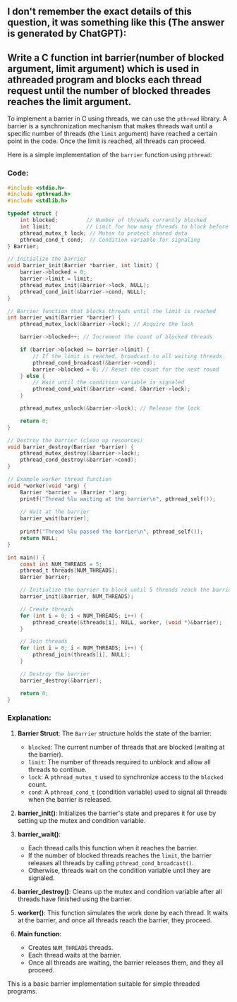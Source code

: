 ## I don't remember the exact details of this question, it was something like this (The answer is generated by ChatGPT):
## Write a C function int barrier(number of blocked argument, limit argument) which is used in athreaded program and blocks each thread request until the number of blocked threades reaches the limit argument.


To implement a barrier in C using threads, we can use the `pthread` library. A barrier is a synchronization mechanism that makes threads wait until a specific number of threads (the `limit` argument) have reached a certain point in the code. Once the limit is reached, all threads can proceed.

Here is a simple implementation of the `barrier` function using `pthread`:

### Code:

```c
#include <stdio.h>
#include <pthread.h>
#include <stdlib.h>

typedef struct {
    int blocked;         // Number of threads currently blocked
    int limit;           // Limit for how many threads to block before releasing
    pthread_mutex_t lock; // Mutex to protect shared data
    pthread_cond_t cond;  // Condition variable for signaling
} Barrier;

// Initialize the barrier
void barrier_init(Barrier *barrier, int limit) {
    barrier->blocked = 0;
    barrier->limit = limit;
    pthread_mutex_init(&barrier->lock, NULL);
    pthread_cond_init(&barrier->cond, NULL);
}

// Barrier function that blocks threads until the limit is reached
int barrier_wait(Barrier *barrier) {
    pthread_mutex_lock(&barrier->lock); // Acquire the lock

    barrier->blocked++; // Increment the count of blocked threads

    if (barrier->blocked >= barrier->limit) {
        // If the limit is reached, broadcast to all waiting threads
        pthread_cond_broadcast(&barrier->cond);
        barrier->blocked = 0; // Reset the count for the next round
    } else {
        // Wait until the condition variable is signaled
        pthread_cond_wait(&barrier->cond, &barrier->lock);
    }

    pthread_mutex_unlock(&barrier->lock); // Release the lock

    return 0;
}

// Destroy the barrier (clean up resources)
void barrier_destroy(Barrier *barrier) {
    pthread_mutex_destroy(&barrier->lock);
    pthread_cond_destroy(&barrier->cond);
}

// Example worker thread function
void *worker(void *arg) {
    Barrier *barrier = (Barrier *)arg;
    printf("Thread %lu waiting at the barrier\n", pthread_self());
    
    // Wait at the barrier
    barrier_wait(barrier);
    
    printf("Thread %lu passed the barrier\n", pthread_self());
    return NULL;
}

int main() {
    const int NUM_THREADS = 5;
    pthread_t threads[NUM_THREADS];
    Barrier barrier;

    // Initialize the barrier to block until 5 threads reach the barrier
    barrier_init(&barrier, NUM_THREADS);

    // Create threads
    for (int i = 0; i < NUM_THREADS; i++) {
        pthread_create(&threads[i], NULL, worker, (void *)&barrier);
    }

    // Join threads
    for (int i = 0; i < NUM_THREADS; i++) {
        pthread_join(threads[i], NULL);
    }

    // Destroy the barrier
    barrier_destroy(&barrier);

    return 0;
}
```

### Explanation:

1. **Barrier Struct**: The `Barrier` structure holds the state of the barrier:
   - `blocked`: The current number of threads that are blocked (waiting at the barrier).
   - `limit`: The number of threads required to unblock and allow all threads to continue.
   - `lock`: A `pthread_mutex_t` used to synchronize access to the `blocked` count.
   - `cond`: A `pthread_cond_t` (condition variable) used to signal all threads when the barrier is released.

2. **barrier_init()**: Initializes the barrier's state and prepares it for use by setting up the mutex and condition variable.

3. **barrier_wait()**: 
   - Each thread calls this function when it reaches the barrier.
   - If the number of blocked threads reaches the `limit`, the barrier releases all threads by calling `pthread_cond_broadcast()`.
   - Otherwise, threads wait on the condition variable until they are signaled.

4. **barrier_destroy()**: Cleans up the mutex and condition variable after all threads have finished using the barrier.

5. **worker()**: This function simulates the work done by each thread. It waits at the barrier, and once all threads reach the barrier, they proceed.

6. **Main function**:
   - Creates `NUM_THREADS` threads.
   - Each thread waits at the barrier.
   - Once all threads are waiting, the barrier releases them, and they all proceed.

This is a basic barrier implementation suitable for simple threaded programs.
